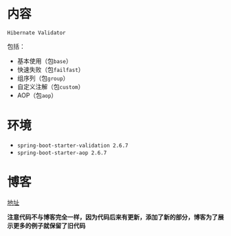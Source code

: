 # 内容

`Hibernate Validator`

包括：

- 基本使用（包`base`）
- 快速失败（包`failfast`）
- 组序列（包`group`）
- 自定义注解（包`custom`）
- AOP（包`aop`）

# 环境

- `spring-boot-starter-validation 2.6.7`
- `spring-boot-starter-aop 2.6.7`

# 博客

[地址](https://blog.csdn.net/qq_27525611/article/details/108492845)

**注意代码不与博客完全一样，因为代码后来有更新，添加了新的部分，博客为了展示更多的例子就保留了旧代码**
